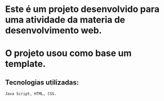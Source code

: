 # Este é um projeto desenvolvido para uma atividade da materia de desenvolvimento web.

# O projeto usou como base um template. 

## Tecnologias utilizadas:
    Java Script, HTML, CSS.